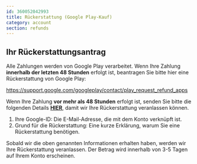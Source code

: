 ```yaml
---
id: 360052042993
title: Rückerstattung (Google Play-Kauf)
category: account
section: refunds
---
```

## Ihr Rückerstattungsantrag

Alle Zahlungen werden von Google Play verarbeitet. Wenn Ihre Zahlung **innerhalb der letzten 48 Stunden** erfolgt ist, beantragen Sie bitte hier eine Rückerstattung von Google Play:

<https://support.google.com/googleplay/contact/play_request_refund_apps>

Wenn Ihre Zahlung **vor mehr als 48 Stunden** erfolgt ist, senden Sie bitte die folgenden Details **[HIER](https://help.studycat.com/hc/en-gb/requests/new)**, damit wir Ihre Rückerstattung veranlassen können.

1. Ihre Google-ID: Die E-Mail-Adresse, die mit dem Konto verknüpft ist.
2. Grund für die Rückerstattung: Eine kurze Erklärung, warum Sie eine Rückerstattung benötigen.

Sobald wir die oben genannten Informationen erhalten haben, werden wir Ihre Rückerstattung veranlassen. Der Betrag wird innerhalb von 3-5 Tagen auf Ihrem Konto erscheinen.